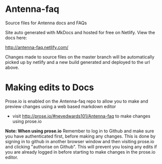 # Antenna-faq
Source files for Antenna docs and FAQs


Site auto generated with MkDocs and hosted for free on Netlify.
View the docs here:

<http://antenna-faq.netlify.com/>

Changes made to source files on the master branch will be automatically picked up by netlify and a new build generated and deployed to the url above.


# Making edits to Docs

Prose.io is enabled on the Antenna-faq repo to allow you to make and preview changes using a web based markdown editor

- visit http://prose.io/#nevedwards101/Antenna-faq to make changes using prose.io
 
**Note: When using prose.io** 
Remember to log in to Github and make sure you have authenticated first, before making any changes. This is done by signing in to github in another browser window and then visiting prose.io and clicking "authorise on Github". 
This will prevent you losing any edits if you are already logged in before starting to make changes in the prose.io editor.
